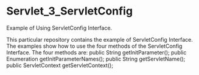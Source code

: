 # Servlet_3_ServletConfig
Example of Using ServletConfig Interface.

This particular repository contains the example of ServletConfig Interface.
The examples show how to use the four methods of the ServletConfig Interface.
The four methods are:
	public String getInitParameter();
	public Enumeration getInitParameterNames();
	public String getServletName();
	public ServletContext getServletContext();